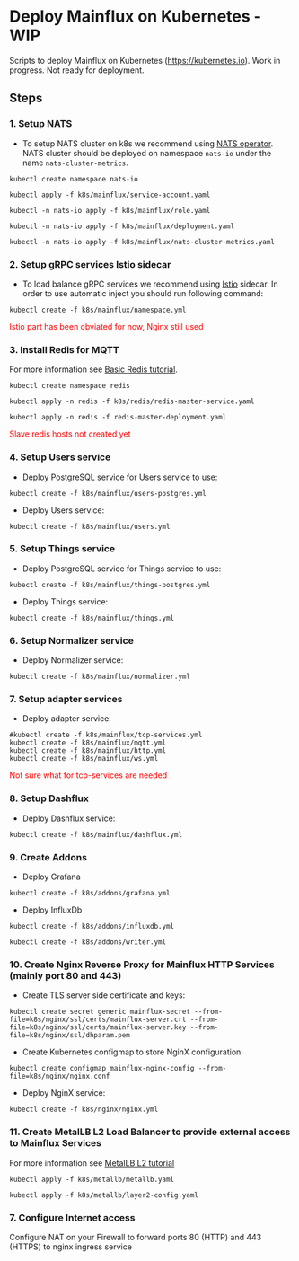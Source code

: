 # Deploy Mainflux on Kubernetes - WIP
Scripts to deploy Mainflux on Kubernetes (https://kubernetes.io). Work in progress. Not ready for deployment.

## Steps

### 1. Setup NATS

- To setup NATS cluster on k8s we recommend using [NATS operator](https://github.com/nats-io/nats-operator). NATS cluster should be deployed on namespace `nats-io` under the name `nats-cluster-metrics`.

```
kubectl create namespace nats-io

kubectl apply -f k8s/mainflux/service-account.yaml

kubectl -n nats-io apply -f k8s/mainflux/role.yaml

kubectl -n nats-io apply -f k8s/mainflux/deployment.yaml

kubectl -n nats-io apply -f k8s/mainflux/nats-cluster-metrics.yaml
```

### 2. Setup gRPC services Istio sidecar

- To load balance gRPC services we recommend using [Istio](https://istio.io/docs/setup/kubernetes/download-release/) sidecar. In order to use automatic inject you should run following command:

```
kubectl create -f k8s/mainflux/namespace.yml
```

<span style="color:red">Istio part has been obviated for now, Nginx still used </span>


### 3. Install Redis for MQTT

For more information see [Basic Redis tutorial](https://kubernetes.io/docs/tutorials/stateless-application/guestbook/).

```
kubectl create namespace redis

kubectl apply -n redis -f k8s/redis/redis-master-service.yaml

kubectl apply -n redis -f redis-master-deployment.yaml
```

<span style="color:red">Slave redis hosts not created yet </span>


### 4. Setup Users service

- Deploy PostgreSQL service for Users service to use:

```
kubectl create -f k8s/mainflux/users-postgres.yml
```

- Deploy Users service:

```
kubectl create -f k8s/mainflux/users.yml
```

### 5. Setup Things service

- Deploy PostgreSQL service for Things service to use:

```
kubectl create -f k8s/mainflux/things-postgres.yml
```

- Deploy Things service:

```
kubectl create -f k8s/mainflux/things.yml
```

### 6. Setup Normalizer service

- Deploy Normalizer service:

```
kubectl create -f k8s/mainflux/normalizer.yml
```

### 7. Setup adapter services

- Deploy adapter service:

```
#kubectl create -f k8s/mainflux/tcp-services.yml
kubectl create -f k8s/mainflux/mqtt.yml
kubectl create -f k8s/mainflux/http.yml
kubectl create -f k8s/mainflux/ws.yml
```

<span style="color:red">Not sure what for tcp-services are needed </span>

### 8. Setup Dashflux

- Deploy Dashflux service:

```
kubectl create -f k8s/mainflux/dashflux.yml
```

### 9. Create Addons

- Deploy Grafana

```
kubectl create -f k8s/addons/grafana.yml
```
- Deploy InfluxDb

```
kubectl create -f k8s/addons/influxdb.yml

kubectl create -f k8s/addons/writer.yml
```
### 10. Create Nginx Reverse Proxy for Mainflux HTTP Services (mainly port 80 and 443)

- Create TLS server side certificate and keys:

```
kubectl create secret generic mainflux-secret --from-file=k8s/nginx/ssl/certs/mainflux-server.crt --from-file=k8s/nginx/ssl/certs/mainflux-server.key --from-file=k8s/nginx/ssl/dhparam.pem
```

- Create Kubernetes configmap to store NginX configuration:

```
kubectl create configmap mainflux-nginx-config --from-file=k8s/nginx/nginx.conf
```

- Deploy NginX service:

```
kubectl create -f k8s/nginx/nginx.yml
```

### 11. Create MetalLB  L2 Load Balancer to provide external access to Mainflux Services

For more information see [MetalLB L2 tutorial](https://metallb.universe.tf/tutorial/layer2/)

```
kubectl apply -f k8s/metallb/metallb.yaml

kubectl apply -f k8s/metallb/layer2-config.yaml
```

### 7. Configure Internet access
Configure NAT on your Firewall to forward ports 80 (HTTP) and 443 (HTTPS) to nginx ingress service

